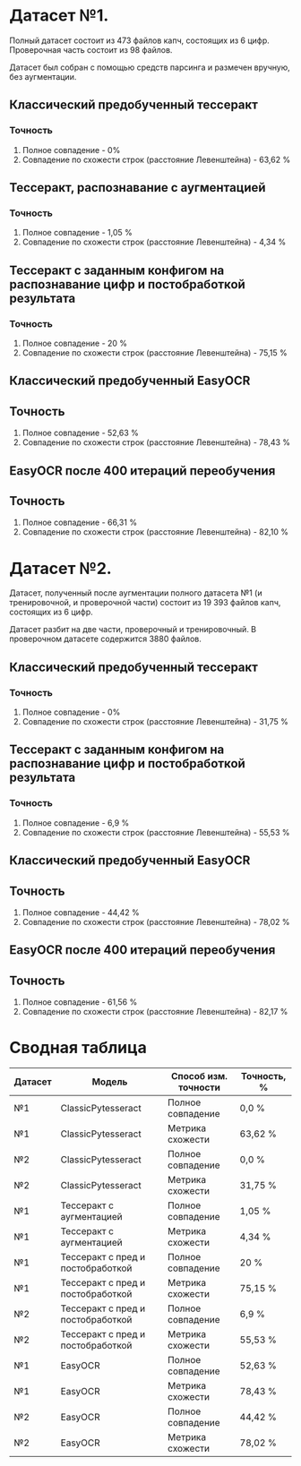# Датасет №1.
Полный датасет состоит из 473 файлов капч, состоящих из 6 цифр. Проверочная часть состоит из 98 файлов. 

Датасет был собран с помощью средств парсинга и размечен вручную, без аугментации.
## Классический предобученный тессеракт
### Точность
1. Полное совпадение - 0%
2. Совпадение по схожести строк (расстояние Левенштейна) - 63,62 %

## Тессеракт, распознавание с аугментацией
### Точность
1. Полное совпадение - 1,05 %
2. Совпадение по схожести строк (расстояние Левенштейна) - 4,34 %

## Тессеракт с заданным конфигом на распознавание цифр и постобработкой результата
### Точность
1. Полное совпадение - 20 %
2. Совпадение по схожести строк (расстояние Левенштейна) - 75,15 %

## Классический предобученный EasyOCR
## Точность
1. Полное совпадение - 52,63 %
2. Совпадение по схожести строк (расстояние Левенштейна) - 78,43 %

## EasyOCR после 400 итераций переобучения
## Точность
1. Полное совпадение - 66,31 %
2. Совпадение по схожести строк (расстояние Левенштейна) - 82,10 %

# Датасет №2.
Датасет, полученный после аугментации полного датасета №1 (и тренировочной, и проверочной части) состоит из 19 393 файлов капч, состоящих из 6 цифр.

Датасет разбит на две части, проверочный и тренировочный. В проверочном датасете содержится 3880 файлов.
## Классический предобученный тессеракт
### Точность
1. Полное совпадение - 0%
2. Совпадение по схожести строк (расстояние Левенштейна) - 31,75 %

## Тессеракт с заданным конфигом на распознавание цифр и постобработкой результата
### Точность
1. Полное совпадение - 6,9 %
2. Совпадение по схожести строк (расстояние Левенштейна) - 55,53 %

## Классический предобученный EasyOCR
## Точность
1. Полное совпадение - 44,42 %
2. Совпадение по схожести строк (расстояние Левенштейна) - 78,02 %

## EasyOCR после 400 итераций переобучения
## Точность
1. Полное совпадение - 61,56 %
2. Совпадение по схожести строк (расстояние Левенштейна) - 82,17 %


# Сводная таблица

| Датасет | Модель                            | Способ изм. точности | Точность, % |  
|---------|-----------------------------------|----------------------|-------------|
| №1      | ClassicPytesseract                | Полное совпадение    | 0,0 %       |
| №1      | ClassicPytesseract                | Метрика схожести     | 63,62 %     |
| №2      | ClassicPytesseract                | Полное совпадение    | 0,0 %       |
| №2      | ClassicPytesseract                | Метрика схожести     | 31,75 %     |
| №1      | Тессеракт с аугментацией          | Полное совпадение    | 1,05 %      |
| №1      | Тессеракт с аугментацией          | Метрика схожести     | 4,34 %      |
| №1      | Тессеракт с пред и постобработкой | Полное совпадение    | 20 %        |
| №1      | Тессеракт с пред и постобработкой | Метрика схожести     | 75,15 %     |
| №2      | Тессеракт с пред и постобработкой | Полное совпадение    | 6,9 %       |
| №2      | Тессеракт с пред и постобработкой | Метрика схожести     | 55,53 %     |
| №1      | EasyOCR                           | Полное совпадение    | 52,63 %     |
| №1      | EasyOCR                           | Метрика схожести     | 78,43 %     |
| №2      | EasyOCR                           | Полное совпадение    | 44,42 %     |
| №2      | EasyOCR                           | Метрика схожести     | 78,02 %     |
